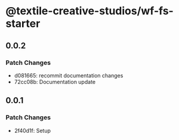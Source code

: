 # @textile-creative-studios/wf-fs-starter

## 0.0.2

### Patch Changes

- d081665: recommit documentation changes
- 72cc08b: Documentation update

## 0.0.1

### Patch Changes

- 2f40d1f: Setup
